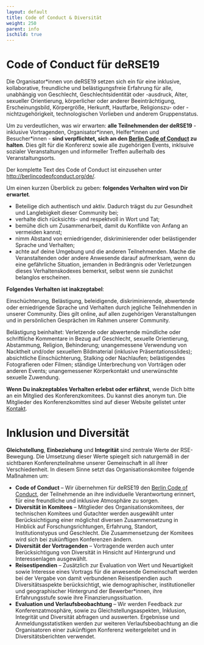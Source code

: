 ```yaml
---
layout: default
title: Code of Conduct & Diversität
weight: 250
parent: info
ischild: true
---
```


# Code of Conduct für deRSE19

Die Organisator\*innen von deRSE19 setzen sich ein für eine inklusive, kollaborative, freundliche und belästigungsfreie Erfahrung für alle, unabhängig
von Geschlecht, Geschlechtsidentität oder -ausdruck, Alter, sexueller Orientierung, körperlicher oder anderer Beeinträchtigung, Erscheinungsbild,
Körpergröße, Herkunft, Hautfarbe, Religionszu- oder -nichtzugehörigkeit, technologischen Vorlieben und anderem Gruppenstatus.

Um zu verdeutlichen, was wir erwarten: **alle Teilnehmenden der deRSE19** - inklusive Vortragenden, Organisator\*innen, Helfer\*innen und Besucher\*innen - **sind verpflichtet, sich an den [Berlin Code of Conduct](http://berlincodeofconduct.org/de/) zu halten**. Dies gilt für die Konferenz sowie alle zugehörigen Events, inklsuive sozialer Veranstaltungen und informeller Treffen außerhalb des Veranstaltungsorts.

Der komplette Text des Code of Conduct ist einzusehen unter <http://berlincodeofconduct.org/de/>.

Um einen kurzen Überblick zu geben: **folgendes Verhalten wird von Dir erwartet**.

- Beteilige dich authentisch und aktiv. Dadurch trägst du zur Gesundheit und Langlebigkeit dieser Community bei;
- verhalte dich rücksichts- und respektvoll in Wort und Tat;
- bemühe dich um Zusammenarbeit, damit du Konflikte von Anfang an vermeiden kannst;
- nimm Abstand von erniedrigender, diskriminierender oder belästigender Sprache und Verhalten;
- achte auf deine Umgebung und die anderen Teilnehmenden. Mache die Veranstaltenden oder andere Anwesende darauf aufmerksam, wenn du eine gefährliche Situation, jemanden in Bedrängnis oder Verletzungen dieses Verhaltenskodexes bemerkst, selbst wenn sie zunächst belanglos erscheinen.

**Folgendes Verhalten ist inakzeptabel**:

Einschüchterung, Belästigung, beleidigende, diskriminierende, abwertende oder erniedrigende Sprache und Verhalten durch jegliche Teilnehmenden in unserer Community. Dies gilt online, auf allen zugehörigen Veranstaltungen und in persönlichen Gesprächen im Rahmen unserer Community.

Belästigung beinhaltet: Verletzende oder abwertende mündliche oder schriftliche Kommentare in Bezug auf Geschlecht, sexuelle Orientierung, Abstammung, Religion, Behinderung; unangemessene Verwendung von Nacktheit und/oder sexuellem Bildmaterial (inklusive Präsentationsslides); absichtliche Einschüchterung, Stalking oder Nachlaufen; belästigendes Fotografieren oder Filmen; ständige Unterbrechung von Vorträgen oder anderen Events; unangemessener Körperkontakt und unerwünschte sexuelle Zuwendung.

**Wenn Du inakzeptables Verhalten erlebst oder erfährst**, wende Dich bitte an ein Mitglied des Konferenzkomitees. Du kannst dies anonym tun. Die Mitglieder des Konferenzkomittes sind auf dieser Website gelistet unter [Kontakt](contact).

# Inklusion und Diversität

**Gleichstellung**, **Einbeziehung** und **Integrität** sind zentrale Werte der
RSE-Bewegung. Die Umsetzung dieser Werte spiegelt sich naturgemäß in der
sichtbaren Konferenzteilnahme unserer Gemeinschaft in all ihrer Verschiedenheit.
In diesem Sinne setzt das Organisationskomitee folgende Maßnahmen um:

* **Code of Conduct** – Wir übernehmen für deRSE19 den 
[Berlin Code of Conduct](https://berlincodeofconduct.org/de/), der Teilnehmende
an ihre individuelle Verantwortung erinnert, für eine freundliche und
inklusive Atmosphäre zu sorgen.
* **Diversität in Komitees** – Mitglieder des Organisationskomitees, der
technischen Komitees und Gutachter werden ausgewählt unter Berücksichtigung
einer möglichst diversen Zusammensetzung in Hinblick auf Forschungsrichtungen,
Erfahrung, Standort, Institutionstypus und Geschlecht. Die Zusammensetzung der
Komitees wird sich bei zukünftigen Konferenzen ändern.
* **Diversität der Vortragenden** – Vortragende werden auch unter 
Berücksichtigung von Diversität in Hinsicht auf Hintergrund und
Interessenlagen ausgewählt.
* **Reisestipendien** – Zusätzlich zur Evaluation von Wert und Neuartigkeit 
sowie Interesse eines Vortrags für die anwesende Gemeinschaft werden bei der 
Vergabe von damit verbundenen Reisestipendien auch Diversitätsaspekte 
berücksichtigt, wie demographischer, institutioneller und geographischer
Hintergrund der Bewerber\*innen, ihre Erfahrungsstufe sowie ihre 
Finanzierungssituation.
* **Evaluation und Verlaufsbeobachtung** – Wir werden Feedback zur 
Konferenzatmosphäre, sowie zu Gleichstellungsaspekten, Inklusion, Integrität und 
Diversität abfragen und auswerten. Ergebnisse und Anmeldungsstatistiken werden
zur weiteren Verlaufsbeobachtung an die Organisatoren einer zukünftigen 
Konferenz weitergeleitet und in Diversitätsberichten verwendet.
